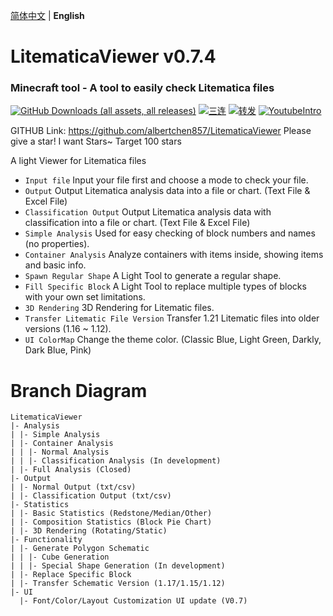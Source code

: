 [简体中文](./README.md) | **English**

# LitematicaViewer v0.7.4

### Minecraft tool - A tool to easily check Litematica files

[![GitHub Downloads (all assets, all releases)](https://img.shields.io/github/v/release/Albertchen857/LitematicaViewer)]()
[![三连](https://img.shields.io/badge/-一键三连-00A1D6?logo=bilibili&logoColor=white)](https://www.bilibili.com/video/BV1H9ZVYtEta/?spm_id_from=333.1387.homepage.video_card.click&vd_source=20c164cb28b2da114329d8728dad750f)
[![转发](https://img.shields.io/badge/-转发-00A1D6?logo=bilibili&logoColor=white)](https://space.bilibili.com/3494373232741268)
[![YoutubeIntro](https://img.shields.io/badge/-Youtube-00A1D6?logo=youtube&logoColor=red)](https://www.youtube.com/watch?v=0nofWrfKJeg)

GITHUB Link: https://github.com/albertchen857/LitematicaViewer
Please give a star! I want Stars~ Target 100 stars

A light Viewer for Litematica files

- `Input file` Input your file first and choose a mode to check your file.
- `Output` Output Litematica analysis data into a file or chart. (Text File & Excel File)
- `Classification Output` Output Litematica analysis data with classification into a file or chart. (Text File & Excel File)
- `Simple Analysis` Used for easy checking of block numbers and names (no properties).
- `Container Analysis` Analyze containers with items inside, showing items and basic info.
- `Spawn Regular Shape` A Light Tool to generate a regular shape.
- `Fill Specific Block` A Light Tool to replace multiple types of blocks with your own set limitations.
- `3D Rendering` 3D Rendering for Litematic files.
- `Transfer Litematic File Version` Transfer 1.21 Litematic files into older versions (1.16 ~ 1.12).
- `UI ColorMap` Change the theme color. (Classic Blue, Light Green, Darkly, Dark Blue, Pink)

# Branch Diagram

```
LitematicaViewer
|- Analysis
| |- Simple Analysis
| |- Container Analysis
| | |- Normal Analysis
| | |- Classification Analysis (In development)
| |- Full Analysis (Closed)
|- Output
| |- Normal Output (txt/csv)
| |- Classification Output (txt/csv)
|- Statistics
| |- Basic Statistics (Redstone/Median/Other)
| |- Composition Statistics (Block Pie Chart)
| |- 3D Rendering (Rotating/Static)
|- Functionality
| |- Generate Polygon Schematic
| | |- Cube Generation
| | |- Special Shape Generation (In development)
| |- Replace Specific Block
| |- Transfer Schematic Version (1.17/1.15/1.12)
|- UI
  |- Font/Color/Layout Customization UI update (V0.7)
```
